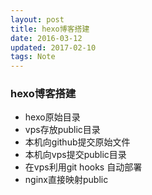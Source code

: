 ```yaml
---
layout: post
title: hexo博客搭建
date: 2016-03-12
updated: 2017-02-10
tags: Note
---
```


### hexo博客搭建

- hexo原始目录
- vps存放public目录
- 本机向github提交原始文件
- 本机向vps提交public目录
- 在vps利用git hooks 自动部署
- nginx直接映射public

